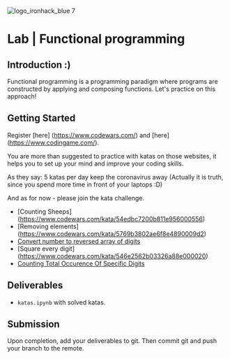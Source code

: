 ![logo_ironhack_blue 7](https://user-images.githubusercontent.com/23629340/40541063-a07a0a8a-601a-11e8-91b5-2f13e4e6b441.png)

# Lab | Functional programming

## Introduction :)

Functional programming is a programming paradigm where programs are constructed by applying and composing functions. Let's practice on this approach!


## Getting Started
Register [here] (https://www.codewars.com/)  and [here] (https://www.codingame.com/).

You are more than suggested to practice with katas on those websites, it helps you to set up your mind and improve your coding skills.

As they say: 5 katas per day keep the coronavirus away (Actually it is truth, since you spend more time in front of your laptops :D)

And as for now - please join the kata challenge.
* [Counting Sheeps] (https://www.codewars.com/kata/54edbc7200b811e956000556)
* [Removing elements] (https://www.codewars.com/kata/5769b3802ae6f8e4890009d2)
* [Convert number to reversed array of digits](https://www.codewars.com/kata/5583090cbe83f4fd8c000051)
* [Square every digit] (https://www.codewars.com/kata/546e2562b03326a88e000020)
* [Counting Total Occurence Of Specific Digits](https://www.codewars.com/kata/56311e4fdd811616810000ce)


## Deliverables

- `katas.ipynb` with solved katas.

## Submission

Upon completion, add your deliverables to git. Then commit git and push your branch to the remote.


